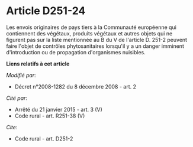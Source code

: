 # Article D251-24

Les envois originaires de pays tiers à la Communauté européenne qui contiennent des végétaux, produits végétaux et autres
objets qui ne figurent pas sur la liste mentionnée au B du V de l'article D. 251-2 peuvent faire l'objet de contrôles
phytosanitaires lorsqu'il y a un danger imminent d'introduction ou de propagation d'organismes nuisibles.

**Liens relatifs à cet article**

_Modifié par_:

  - Décret n°2008-1282 du 8 décembre 2008 - art. 2

_Cité par_:

  - Arrêté du 21 janvier 2015 - art. 3 (V)
  - Code rural - art. R251-38 (V)

_Cite_:

  - Code rural - art. D251-2
